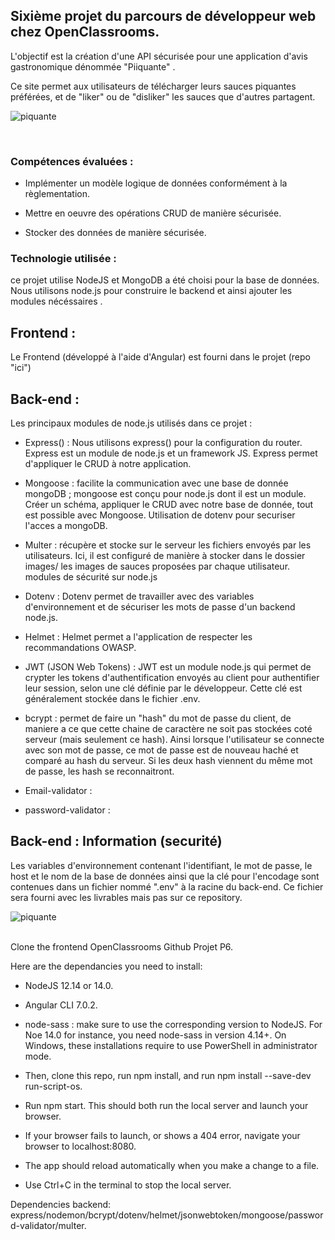 ## Sixième projet du parcours de développeur web chez OpenClassrooms. ##

L'objectif est la création d'une API sécurisée pour une application d'avis gastronomique dénommée "Piiquante" .

Ce site permet aux utilisateurs de télécharger leurs sauces piquantes préférées, et de "liker" ou de "disliker" les sauces que d'autres partagent.

![piquante](https://user-images.githubusercontent.com/90606431/151660272-38f292d3-1316-4684-858c-c8267d830ada.jpg)


<br>

### Compétences évaluées : ###

- Implémenter un modèle logique de données conformément à la règlementation.

- Mettre en oeuvre des opérations CRUD de manière sécurisée.

- Stocker des données de manière sécurisée.

### Technologie utilisée : ###

ce projet utilise NodeJS et MongoDB a été choisi pour la base de données. Nous utilisons node.js pour construire le backend et ainsi ajouter les modules nécéssaires .


## Frontend : ##

Le Frontend (développé à l'aide d'Angular) est fourni dans le projet (repo "ici")

## Back-end : ##

Les principaux modules de node.js utilisés dans ce projet :

- Express() : Nous utilisons express() pour la configuration du router. Express est un module de node.js et un framework JS. Express permet d'appliquer le CRUD à notre application.

- Mongoose : facilite la communication avec une base de donnée mongoDB ; mongoose est conçu pour node.js dont il est un module. Créer un schéma, appliquer le CRUD avec notre base de donnée, tout est possible avec Mongoose. Utilisation de dotenv pour securiser l'acces a mongoDB.

- Multer : récupère et stocke sur le serveur les fichiers envoyés par les utilisateurs. Ici, il est configuré de manière à stocker dans le dossier images/ les images de sauces proposées par chaque utilisateur.
modules de sécurité sur node.js

- Dotenv : Dotenv permet de travailler avec des variables d'environnement et de sécuriser les mots de passe d'un backend node.js.

- Helmet : Helmet permet a l'application de respecter les recommandations OWASP.

- JWT (JSON Web Tokens) : JWT est un module node.js qui permet de crypter les tokens d'authentification envoyés au client pour authentifier leur session, selon une clé définie par le développeur. Cette clé est généralement stockée dans le fichier .env.

- bcrypt : permet de faire un "hash" du mot de passe du client, de maniere a ce que cette chaine de caractère ne soit pas stockées coté serveur (mais seulement ce hash). Ainsi lorsque l'utilisateur se connecte avec son mot de passe, ce mot de passe est de nouveau haché et comparé au hash du serveur. Si les deux hash viennent du même mot de passe, les hash se reconnaitront.

- Email-validator :

- password-validator :

## Back-end : Information (securité) ##

Les variables d'environnement contenant l'identifiant, le mot de passe, le host et le nom de la base de données ainsi que la clé pour l'encodage sont contenues dans un fichier nommé ".env" à la racine du back-end. Ce fichier sera fourni avec les livrables mais pas sur ce repository.

![piquante](https://user-images.githubusercontent.com/90606431/151660282-14e76e40-b6a3-4cfa-88b1-6fc19bac5695.jpg)

<br>
Clone the frontend OpenClassrooms Github Projet P6.

Here are the dependancies you need to install:
- NodeJS 12.14 or 14.0.
- Angular CLI 7.0.2.
- node-sass : make sure to use the corresponding version to NodeJS. For Noe 14.0 for instance, you need node-sass in version 4.14+.
On Windows, these installations require to use PowerShell in administrator mode.

- Then, clone this repo, run npm install, and run npm install --save-dev run-script-os.
- Run npm start. This should both run the local server and launch your browser.
- If your browser fails to launch, or shows a 404 error, navigate your browser to localhost:8080.
- The app should reload automatically when you make a change to a file.
- Use Ctrl+C in the terminal to stop the local server.

 Dependencies backend: express/nodemon/bcrypt/dotenv/helmet/jsonwebtoken/mongoose/password-validator/multer.

